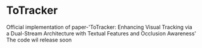 # ToTracker
Official implementation of paper-'ToTracker: Enhancing Visual Tracking via a Dual-Stream Architecture with Textual Features and Occlusion Awareness'
The code wil release soon
